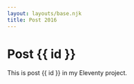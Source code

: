 ```yaml
---
layout: layouts/base.njk
title: Post 2016
---
```


# Post {{ id }}

This is post {{ id }} in my Eleventy project.
